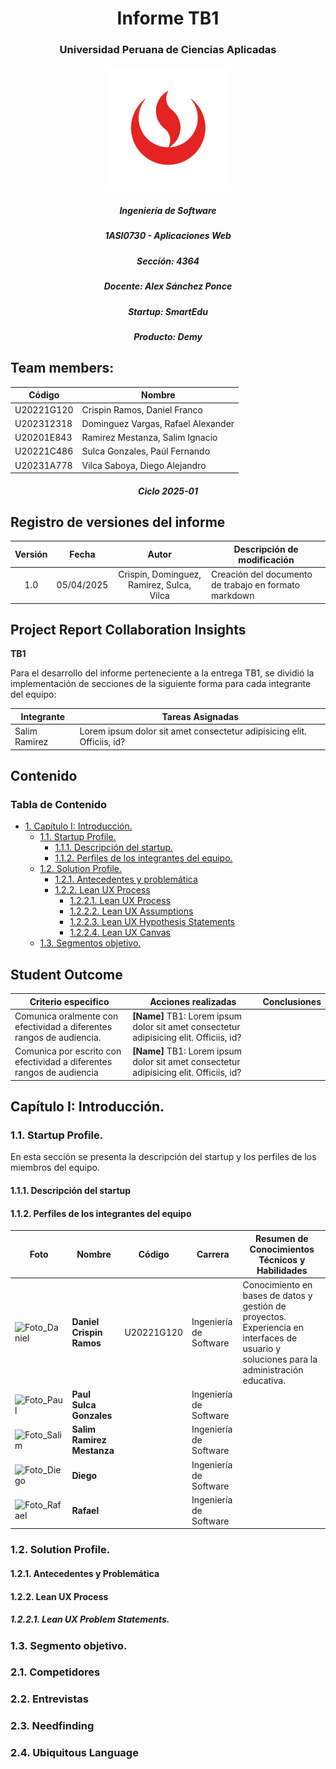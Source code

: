 <h1 style="text-align: center;"> Informe TB1 </h1>
<h3 style="text-align: center;"> Universidad Peruana de Ciencias Aplicadas </h3>

<p align="center">
  <img src="assets/images/upc-logo.png" alt="Logo UPC" width="200"/>
</p>

<h5 style="text-align: center"> Ingeniería de Software </h5>

<h5 style="text-align: center"> 1ASI0730 - Aplicaciones Web </h5>

<h5 style="text-align: center"> Seccíón: 4364  </h5>

<h5 style="text-align: center"> Docente: Alex Sánchez Ponce </h5>

<h5 style="text-align: center"> Startup: SmartEdu </h5>

<h5 style="text-align: center"> Producto: Demy </h5>

<h2>Team members:</h2>

| Código     | Nombre                             |
|------------|------------------------------------|
| U20221G120 | Crispin Ramos, Daniel Franco       |
| U202312318 | Dominguez Vargas, Rafael Alexander |
| U20201E843 | Ramirez Mestanza, Salim Ignacio    |
| U20221C486 | Sulca Gonzales, Paúl Fernando      |
| U20231A778 | Vilca Saboya, Diego Alejandro      |

<h5 style="text-align: center"> Ciclo 2025-01 </h5>

## Registro de versiones del informe

| Versión |   Fecha    |                   Autor                   | Descripción de modificación                           |
|:-------:|:----------:|:-----------------------------------------:|-------------------------------------------------------|
|   1.0   | 05/04/2025 | Crispin, Dominguez, Ramirez, Sulca, Vilca | Creación del documento de trabajo en formato markdown |

## Project Report Collaboration Insights

**TB1**

Para el desarrollo del informe perteneciente a la entrega TB1, se dividió la implementación de secciones de la siguiente forma para cada integrante del equipo:

| Integrante    | Tareas Asignadas                                                       |
|---------------|------------------------------------------------------------------------|
| Salim Ramirez | Lorem ipsum dolor sit amet consectetur adipisicing elit. Officiis, id? |

## Contenido

### Tabla de Contenido
- [1. Capítulo I: Introducción.](#capítulo-i-introducción)
    - [1.1. Startup Profile.](#11-startup-profile)
        - [1.1.1. Descripción del startup.](#111-descripción-del-startup)
        - [1.1.2. Perfiles de los integrantes del equipo.](#112-perfiles-de-los-integrantes-del-equipo)
    - [1.2. Solution Profile.](#12-solution-profile)
        - [1.2.1. Antecedentes y problemática](#121-antecedentes-y-problemática)
        - [1.2.2. Lean UX Process](#122-lean-ux-process)
            - [1.2.2.1. Lean UX Process](#122-lean-ux-process)
            - [1.2.2.2. Lean UX Assumptions](#1222-lean-ux-assumptions)
            - [1.2.2.3. Lean UX Hypothesis Statements](#1223-lean-ux-hypothesis-statements)
            - [1.2.2.4. Lean UX Canvas](#1224lean-ux-canvas)
    - [1.3. Segmentos objetivo.](#13-segmento-objetivo)


## Student Outcome

| Criterio especifico                                                   | Acciones realizadas                                                                    | Conclusiones |
|-----------------------------------------------------------------------|----------------------------------------------------------------------------------------|--------------|
| Comunica oralmente con efectividad a diferentes rangos de audiencia.  | **[Name]** TB1: Lorem ipsum dolor sit amet consectetur adipisicing elit. Officiis, id? |              |
| Comunica por escrito con efectividad a diferentes rangos de audiencia | **[Name]** TB1: Lorem ipsum dolor sit amet consectetur adipisicing elit. Officiis, id? |              |

## Capítulo I: Introducción.

### 1.1. **Startup Profile.**

En esta sección se presenta la descripción del startup y los perfiles de los miembros del equipo.

####     1.1.1. Descripción del startup

####     1.1.2. Perfiles de los integrantes del equipo

| **Foto**         | **Nombre**                | **Código**              | **Carrera**               | **Resumen de Conocimientos Técnicos y Habilidades**                                                                                              |
|------------------|---------------------------|-------------------------|---------------------------|--------------------------------------------------------------------------------------------------------------------------------------------------|
| ![Foto_Daniel]() | **Daniel Crispin Ramos**  | U20221G120              | Ingeniería de Software    | Conocimiento en bases de datos y gestión de proyectos. Experiencia en interfaces de usuario y soluciones para la administración educativa.       |
| ![Foto_Paul]()   | **Paul Sulca Gonzales**   |  | Ingeniería de Software |                      |
| ![Foto_Salim]()  | **Salim Ramirez Mestanza** |  | Ingeniería de Software |     |
| ![Foto_Diego]()  | **Diego**                 |  | Ingeniería de Software |                                                                        |
| ![Foto_Rafael]() | **Rafael**                |  | Ingeniería de Software |                                                                                                           |

### 1.2. **Solution Profile.**
####     1.2.1. Antecedentes y Problemática

####     1.2.2. Lean UX Process
#####         **1.2.2.1. Lean UX Problem Statements.**

### 1.3. **Segmento objetivo.**

### 2.1. **Competidores**

### 2.2. **Entrevistas**

### 2.3. **Needfinding**

### 2.4. **Ubiquitous Language**